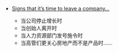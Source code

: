 - [Signs that it’s time to leave a company…](https://adrianco.medium.com/signs-that-its-time-to-leave-a-company-5f8759ad018e)

    - 当公司停止增长时
    - 当创始人离开时
    - 当人力资源部门发号施令时
    - 当高管们更关心房地产而不是产品时......

